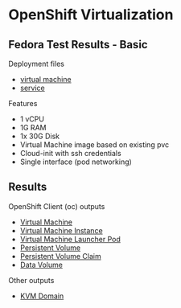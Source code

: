 # OpenShift Virtualization

## Fedora Test Results - Basic

Deployment files
- [virtual machine](../../samples/fedora/fedora-basic-vm.yaml)
- [service](../../samples/fedora/fedora-basic-svc.yaml)

Features
- 1 vCPU
- 1G RAM
- 1x 30G Disk
- Virtual Machine image based on existing pvc
- Cloud-init with ssh credentials
- Single interface (pod networking)

## Results

OpenShift Client (oc) outputs
- [Virtual Machine](./FedoraBasicOcVm.md)
- [Virtual Machine Instance](./FedoraBasicOcVmi.md)
- [Virtual Machine Launcher Pod](./FedoraBasicOcPod.md)
- [Persistent Volume](./FedoraBasicOcPv.md)
- [Persistent Volume Claim](./FedoraBasicOcPvc.md)
- [Data Volume](./FedoraBasicOcDv.md)

Other outputs
- [KVM Domain](./FedoraBasicOcKvm.md)
